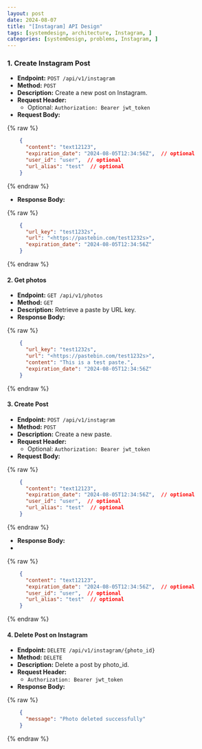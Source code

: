 ```yaml
---
layout: post
date: 2024-08-07
title: "[Instagram] API Design"
tags: [systemdesign, architecture, Instagram, ]
categories: [systemDesign, problems, Instagram, ]
---
```



### 1. Create Instagram Post

- **Endpoint:** `POST /api/v1/instagram`
- **Method:** `POST`
- **Description:** Create a new post on Instagram.
- **Request Header:**
	- Optional: `Authorization: Bearer jwt_token`
- **Request Body:**


{% raw %}
```json
	{
	  "content": "text12123",
	  "expiration_date": "2024-08-05T12:34:56Z",  // optional
	  "user_id": "user",  // optional
	  "url_alias": "test"  // optional
	}
```
{% endraw %}


- **Response Body:**


{% raw %}
```json
	{
	  "url_key": "test1232s",
	  "url": "<https://pastebin.com/test1232s>",
	  "expiration_date": "2024-08-05T12:34:56Z"
	}
```
{% endraw %}



#### 2. Get photos

- **Endpoint:** `GET /api/v1/photos`
- **Method:** `GET`
- **Description:** Retrieve a paste by URL key.
- **Response Body:**


{% raw %}
```json
	{
	  "url_key": "test1232s",
	  "url": "<https://pastebin.com/test1232s>",
	  "content": "This is a test paste.",
	  "expiration_date": "2024-08-05T12:34:56Z"
	}
```
{% endraw %}



#### 3. Create Post

- **Endpoint:** `POST /api/v1/instagram`
- **Method:** `POST`
- **Description:** Create a new paste.
- **Request Header:**
	- Optional: `Authorization: Bearer jwt_token`
- **Request Body:**


{% raw %}
```json
	{
	  "content": "text12123",
	  "expiration_date": "2024-08-05T12:34:56Z",  // optional
	  "user_id": "user",  // optional
	  "url_alias": "test"  // optional
	}
```
{% endraw %}


- **Response Body:**
- 


{% raw %}
```json
	{
	  "content": "text12123",
	  "expiration_date": "2024-08-05T12:34:56Z",  // optional
	  "user_id": "user",  // optional
	  "url_alias": "test"  // optional
	}
```
{% endraw %}



#### 4. Delete Post on Instagram

- **Endpoint:** `DELETE /api/v1/instagram/{photo_id}`
- **Method:** `DELETE`
- **Description:** Delete a post by photo_id.
- **Request Header:**
	- `Authorization: Bearer jwt_token`
- **Response Body:**


{% raw %}
```json
	{
	  "message": "Photo deleted successfully"
	}
```
{% endraw %}


